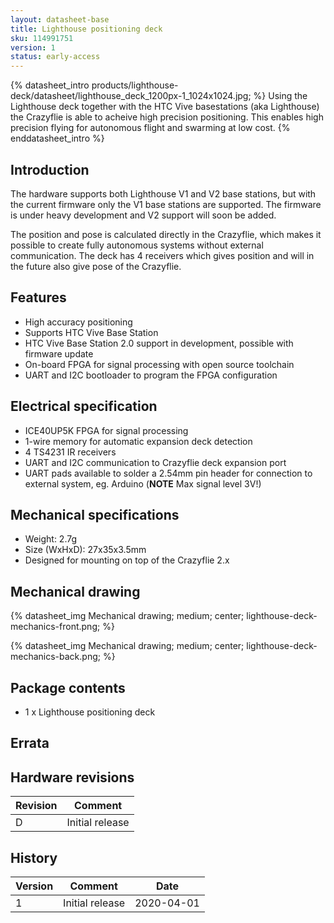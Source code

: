 ```yaml
---
layout: datasheet-base
title: Lighthouse positioning deck
sku: 114991751
version: 1
status: early-access
---
```


{% datasheet_intro products/lighthouse-deck/datasheet/lighthouse_deck_1200px-1_1024x1024.jpg; %}
Using the Lighthouse deck together with the HTC Vive basestations (aka Lighthouse) the
Crazyflie is able to acheive high precision positioning. This enables high precision flying
for autonomous flight and swarming at low cost.
{% enddatasheet_intro %}

## Introduction

The hardware supports both Lighthouse V1 and V2 base stations, but with the current firmware only
the V1 base stations are supported. The firmware is under heavy development and V2 support will
soon be added.

The position and pose is calculated directly in the Crazyflie, which makes it possible
to create fully autonomous systems without external communication. The deck has 4 receivers
which gives position and will in the future also give pose of the Crazyflie.

## Features

* High accuracy positioning
* Supports HTC Vive Base Station
* HTC Vive Base Station 2.0 support in development, possible with firmware update
* On-board FPGA for signal processing with open source toolchain
* UART and I2C bootloader to program the FPGA configuration

## Electrical specification

* ICE40UP5K FPGA for signal processing
* 1-wire memory for automatic expansion deck detection
* 4 TS4231 IR receivers
* UART and I2C communication to Crazyflie deck expansion port
* UART pads available to solder a 2.54mm pin header for connection to external system, eg. Arduino (**NOTE** Max signal level 3V!)

## Mechanical specifications

* Weight: 2.7g
* Size (WxHxD): 27x35x3.5mm
* Designed for mounting on top of the Crazyflie 2.x

## Mechanical drawing

{% datasheet_img Mechanical drawing; medium; center; lighthouse-deck-mechanics-front.png; %}

{% datasheet_img Mechanical drawing; medium; center; lighthouse-deck-mechanics-back.png; %}

## Package contents

* 1 x Lighthouse positioning deck

## Errata

## Hardware revisions

| Revision | Comment |
| ------- | ------- |
| D | Initial release |

## History

| Version | Comment | Date |
| ------- | ------- | ---- |
| 1 | Initial release | 2020-04-01 |
